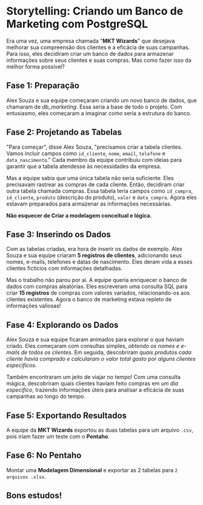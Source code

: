 # Storytelling: Criando um Banco de Marketing com PostgreSQL

Era uma vez, uma empresa chamada "**MKT Wizards**" que desejava melhorar sua compreensão dos clientes e a eficácia de suas campanhas. Para isso, eles decidiram criar um banco de dados para armazenar informações sobre seus clientes e suas compras. Mas como fazer isso da melhor forma possível?

## Fase 1: Preparação
Alex Souza e sua equipe começaram criando um novo banco de dados, que chamaram de *db_marketing*. Essa seria a base de todo o projeto. Com entusiasmo, eles começaram a imaginar como seria a estrutura do banco.

## Fase 2: Projetando as Tabelas
"Para começar", disse Alex Souza, "precisamos criar a tabela clientes. Vamos incluir campos como `id_cliente`, `nome`, `email`, `telefone` e `data_nascimento`." Cada membro da equipe contribuiu com ideias para garantir que a tabela atendesse às necessidades da empresa.

Mas a equipe sabia que uma única tabela não seria suficiente. Eles precisavam rastrear as compras de cada cliente. Então, decidiram criar outra tabela chamada compras. Essa tabela teria campos como `id_compra`, `id_cliente`, `produto` (descrição do produto), `valor` e `data_compra`. Agora eles estavam preparados para armazenar as informações necessárias.

**Não esquecer de Criar a modelagem conceitual e lógica.**

## Fase 3: Inserindo os Dados
Com as tabelas criadas, era hora de inserir os dados de exemplo. Alex Souza e sua equipe criaram **5 registros de clientes**, adicionando seus nomes, e-mails, telefones e datas de nascimento. Eles deram vida a esses clientes fictícios com informações detalhadas.

Mas o trabalho não parou por aí. A equipe queria enriquecer o banco de dados com compras aleatórias. Eles escreveram uma consulta SQL para criar **15 registros** de compras com valores variados, relacionando-os aos clientes existentes. Agora o banco de marketing estava repleto de informações valiosas!

## Fase 4: Explorando os Dados
Alex Souza e sua equipe ficaram animados para explorar o que haviam criado. Eles começaram com consultas simples, *obtendo os nomes e e-mails de todos os clientes*. Em seguida, descobriram *quais produtos cada cliente havia comprado e calcularam o valor total gasto por alguns clientes específicos*.

Também encontraram um jeito de viajar no tempo! Com uma consulta mágica, descobriram quais clientes haviam feito compras em *um dia específico*, trazendo informações úteis para analisar a eficácia de suas campanhas ao longo do tempo.

## Fase 5: Exportando Resultados
A equipe da **MKT Wizards** exportou as duas tabelas para um arquivo `.csv`, pois iriam fazer um teste com o **Pentaho**.

## Fase 6: No Pentaho
Montar uma **Modelagem Dimensional** e exportar as 2 tabelas para `2 arquivos .xlsx`.

## Bons estudos!